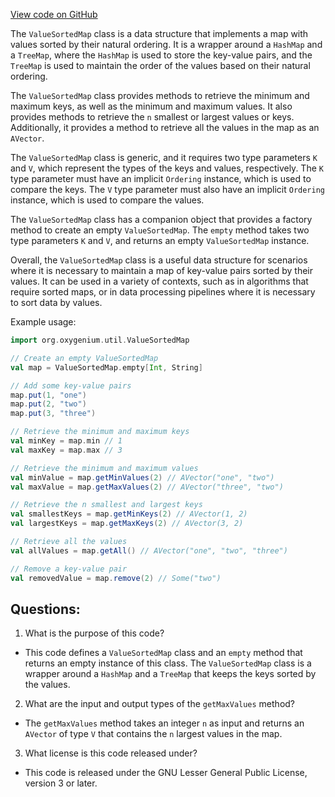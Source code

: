 [View code on GitHub](https://github.com/oxygenium/oxygenium/util/src/main/scala/org/oxygenium/util/ValueSortedMap.scala)

The `ValueSortedMap` class is a data structure that implements a map with values sorted by their natural ordering. It is a wrapper around a `HashMap` and a `TreeMap`, where the `HashMap` is used to store the key-value pairs, and the `TreeMap` is used to maintain the order of the values based on their natural ordering. 

The `ValueSortedMap` class provides methods to retrieve the minimum and maximum keys, as well as the minimum and maximum values. It also provides methods to retrieve the `n` smallest or largest values or keys. Additionally, it provides a method to retrieve all the values in the map as an `AVector`.

The `ValueSortedMap` class is generic, and it requires two type parameters `K` and `V`, which represent the types of the keys and values, respectively. The `K` type parameter must have an implicit `Ordering` instance, which is used to compare the keys. The `V` type parameter must also have an implicit `Ordering` instance, which is used to compare the values.

The `ValueSortedMap` class has a companion object that provides a factory method to create an empty `ValueSortedMap`. The `empty` method takes two type parameters `K` and `V`, and returns an empty `ValueSortedMap` instance.

Overall, the `ValueSortedMap` class is a useful data structure for scenarios where it is necessary to maintain a map of key-value pairs sorted by their values. It can be used in a variety of contexts, such as in algorithms that require sorted maps, or in data processing pipelines where it is necessary to sort data by values. 

Example usage:

```scala
import org.oxygenium.util.ValueSortedMap

// Create an empty ValueSortedMap
val map = ValueSortedMap.empty[Int, String]

// Add some key-value pairs
map.put(1, "one")
map.put(2, "two")
map.put(3, "three")

// Retrieve the minimum and maximum keys
val minKey = map.min // 1
val maxKey = map.max // 3

// Retrieve the minimum and maximum values
val minValue = map.getMinValues(2) // AVector("one", "two")
val maxValue = map.getMaxValues(2) // AVector("three", "two")

// Retrieve the n smallest and largest keys
val smallestKeys = map.getMinKeys(2) // AVector(1, 2)
val largestKeys = map.getMaxKeys(2) // AVector(3, 2)

// Retrieve all the values
val allValues = map.getAll() // AVector("one", "two", "three")

// Remove a key-value pair
val removedValue = map.remove(2) // Some("two")
```
## Questions: 
 1. What is the purpose of this code?
- This code defines a `ValueSortedMap` class and an `empty` method that returns an empty instance of this class. The `ValueSortedMap` class is a wrapper around a `HashMap` and a `TreeMap` that keeps the keys sorted by the values.

2. What are the input and output types of the `getMaxValues` method?
- The `getMaxValues` method takes an integer `n` as input and returns an `AVector` of type `V` that contains the `n` largest values in the map.

3. What license is this code released under?
- This code is released under the GNU Lesser General Public License, version 3 or later.